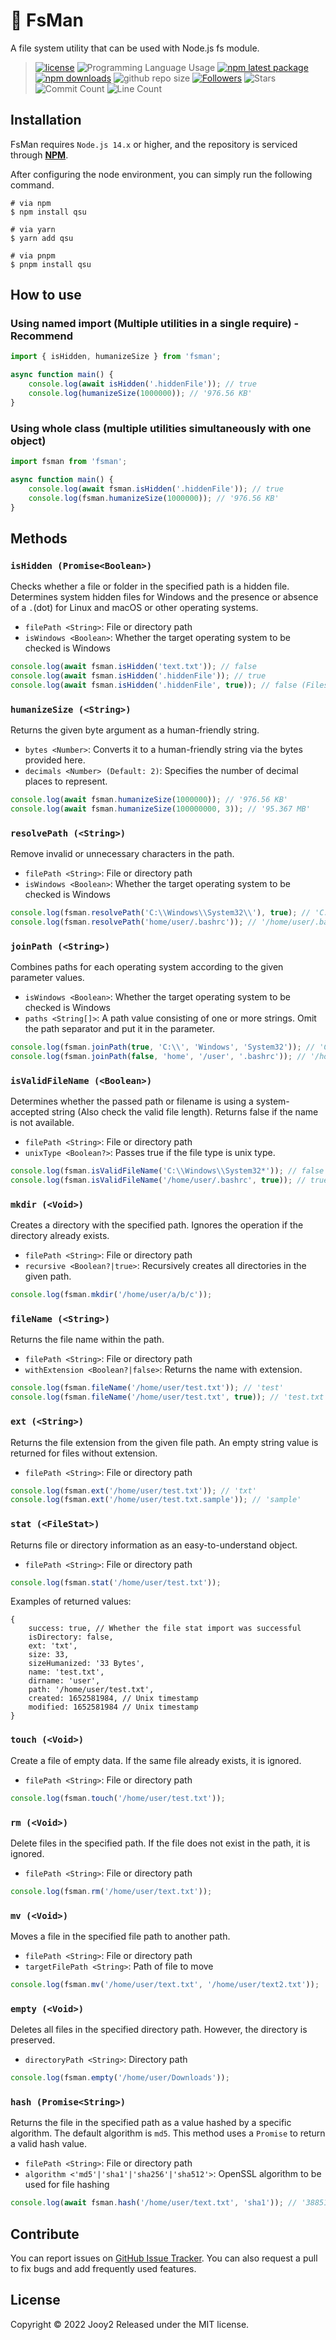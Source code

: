 # 💾 FsMan

A file system utility that can be used with Node.js fs module.

> [![license](https://img.shields.io/badge/license-MIT-blue.svg)](https://github.com/jooy2/fsman/blob/master/LICENSE) ![Programming Language Usage](https://img.shields.io/github/languages/top/jooy2/fsman) [![npm latest package](https://img.shields.io/npm/v/fsman/latest.svg)](https://www.npmjs.com/package/fsman) [![npm downloads](https://img.shields.io/npm/dm/fsman.svg)](https://www.npmjs.com/package/fsman) ![github repo size](https://img.shields.io/github/repo-size/jooy2/fsman) [![Followers](https://img.shields.io/github/followers/jooy2?style=social)](https://github.com/jooy2) ![Stars](https://img.shields.io/github/stars/jooy2/fsman?style=social) ![Commit Count](https://img.shields.io/github/commit-activity/y/jooy2/fsman) ![Line Count](https://img.shields.io/tokei/lines/github/jooy2/fsman)

## Installation

FsMan requires `Node.js 14.x` or higher, and the repository is serviced through **[NPM](https://npmjs.com)**.

After configuring the node environment, you can simply run the following command.

```shell
# via npm
$ npm install qsu

# via yarn
$ yarn add qsu

# via pnpm
$ pnpm install qsu
```

## How to use

### Using named import (Multiple utilities in a single require) - Recommend

```javascript
import { isHidden, humanizeSize } from 'fsman';

async function main() {
	console.log(await isHidden('.hiddenFile')); // true
	console.log(humanizeSize(1000000)); // '976.56 KB'
}
```

### Using whole class (multiple utilities simultaneously with one object)

```javascript
import fsman from 'fsman';

async function main() {
	console.log(await fsman.isHidden('.hiddenFile')); // true
	console.log(fsman.humanizeSize(1000000)); // '976.56 KB'
}
```

## Methods

### `isHidden (Promise<Boolean>)`

Checks whether a file or folder in the specified path is a hidden file. Determines system hidden files for Windows and the presence or absence of a `.`(dot) for Linux and macOS or other operating systems.

- `filePath <String>`: File or directory path
- `isWindows <Boolean>`: Whether the target operating system to be checked is Windows

```javascript
console.log(await fsman.isHidden('text.txt')); // false
console.log(await fsman.isHidden('.hiddenFile')); // true
console.log(await fsman.isHidden('.hiddenFile', true)); // false (Files with no hidden attribute applied in Windows)
```

### `humanizeSize (<String>)`

Returns the given byte argument as a human-friendly string.

- `bytes <Number>`: Converts it to a human-friendly string via the bytes provided here.
- `decimals <Number> (Default: 2)`: Specifies the number of decimal places to represent.

```javascript
console.log(await fsman.humanizeSize(1000000)); // '976.56 KB'
console.log(await fsman.humanizeSize(100000000, 3)); // '95.367 MB'
```

### `resolvePath (<String>)`

Remove invalid or unnecessary characters in the path.

- `filePath <String>`: File or directory path
- `isWindows <Boolean>`: Whether the target operating system to be checked is Windows

```javascript
console.log(fsman.resolvePath('C:\\Windows\\System32\\'), true); // 'C:\Windows\System32'
console.log(fsman.resolvePath('home/user/.bashrc')); // '/home/user/.bashrc'
```

### `joinPath (<String>)`

Combines paths for each operating system according to the given parameter values.

- `isWindows <Boolean>`: Whether the target operating system to be checked is Windows
- `paths <String[]>`: A path value consisting of one or more strings. Omit the path separator and put it in the parameter.

```javascript
console.log(fsman.joinPath(true, 'C:\\', 'Windows', 'System32')); // 'C:\Windows\System32'
console.log(fsman.joinPath(false, 'home', '/user', '.bashrc')); // '/home/user/.bashrc'
```

### `isValidFileName (<Boolean>)`

Determines whether the passed path or filename is using a system-accepted string (Also check the valid file length). Returns false if the name is not available.

- `filePath <String>`: File or directory path
- `unixType <Boolean?>`: Passes true if the file type is unix type.

```javascript
console.log(fsman.isValidFileName('C:\\Windows\\System32*')); // false
console.log(fsman.isValidFileName('/home/user/.bashrc', true)); // true
```

### `mkdir (<Void>)`

Creates a directory with the specified path. Ignores the operation if the directory already exists.

- `filePath <String>`: File or directory path
- `recursive <Boolean?|true>`: Recursively creates all directories in the given path.

```javascript
console.log(fsman.mkdir('/home/user/a/b/c'));
```

### `fileName (<String>)`

Returns the file name within the path.

- `filePath <String>`: File or directory path
- `withExtension <Boolean?|false>`: Returns the name with extension.

```javascript
console.log(fsman.fileName('/home/user/test.txt')); // 'test'
console.log(fsman.fileName('/home/user/test.txt', true)); // 'test.txt'
```

### `ext (<String>)`

Returns the file extension from the given file path. An empty string value is returned for files without extension.

- `filePath <String>`: File or directory path

```javascript
console.log(fsman.ext('/home/user/test.txt')); // 'txt'
console.log(fsman.ext('/home/user/test.txt.sample')); // 'sample'
```

### `stat (<FileStat>)`

Returns file or directory information as an easy-to-understand object.

- `filePath <String>`: File or directory path

```javascript
console.log(fsman.stat('/home/user/test.txt'));
```

Examples of returned values:

```json5
{
	success: true, // Whether the file stat import was successful
	isDirectory: false,
	ext: 'txt',
	size: 33,
	sizeHumanized: '33 Bytes',
	name: 'test.txt',
	dirname: 'user',
	path: '/home/user/test.txt',
	created: 1652581984, // Unix timestamp
	modified: 1652581984 // Unix timestamp
}
```

### `touch (<Void>)`

Create a file of empty data. If the same file already exists, it is ignored.

- `filePath <String>`: File or directory path

```javascript
console.log(fsman.touch('/home/user/test.txt'));
```

### `rm (<Void>)`

Delete files in the specified path. If the file does not exist in the path, it is ignored.

- `filePath <String>`: File or directory path

```javascript
console.log(fsman.rm('/home/user/text.txt'));
```

### `mv (<Void>)`

Moves a file in the specified file path to another path.

- `filePath <String>`: File or directory path
- `targetFilePath <String>`: Path of file to move

```javascript
console.log(fsman.mv('/home/user/text.txt', '/home/user/text2.txt'));
```

### `empty (<Void>)`

Deletes all files in the specified directory path. However, the directory is preserved.

- `directoryPath <String>`: Directory path

```javascript
console.log(fsman.empty('/home/user/Downloads'));
```

### `hash (Promise<String>)`

Returns the file in the specified path as a value hashed by a specific algorithm. The default algorithm is `md5`. This method uses a `Promise` to return a valid hash value.

- `filePath <String>`: File or directory path
- `algorithm <'md5'|'sha1'|'sha256'|'sha512'>`: OpenSSL algorithm to be used for file hashing

```javascript
console.log(await fsman.hash('/home/user/text.txt', 'sha1')); // '38851813f75627d581c593f3ccfb7061dd013fbd'
```

## Contribute

You can report issues on [GitHub Issue Tracker](https://github.com/jooy2/fsman/issues). You can also request a pull to fix bugs and add frequently used features.

## License

Copyright © 2022 Jooy2 Released under the MIT license.
